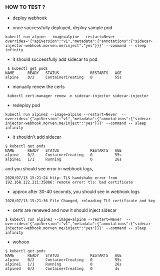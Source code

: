 ### HOW TO TEST ?


* deploy webhook

* once successfully deployed, deploy sample pod

```
kubectl run alpine --image=alpine --restart=Never  --overrides='{"apiVersion":"v1","metadata":{"annotations":{"sidecar-injector-webhook.morven.me/inject":"yes"}}}' --command -- sleep infinity
```

* it should successfully add sidecar to pod

```
 $ kubectl get pods
NAME      READY   STATUS              RESTARTS   AGE
alpine    0/2     ContainerCreating   0          55s
```

* manually renew the certs

```
 kubectl cert-manager renew -n sidecar-injector sidecar-injector
```

* redeploy pod

```
kubectl run alpine2 --image=alpine --restart=Never  --overrides='{"apiVersion":"v1","metadata":{"annotations":{"sidecar-injector-webhook.morven.me/inject":"yes"}}}' --command -- sleep infinity
```

* it shouldn't add sidecar

```
$ kubectl get pods
NAME      READY   STATUS              RESTARTS   AGE
alpine    0/2     ContainerCreating   0          55s
alpine1   1/1     Running             0          26s
```
and you should see error in webhook logs,

```
2020/07/13 15:21:24 http: TLS handshake error from 192.168.122.211:35086: remote error: tls: bad certificate
```

* approx after 30-40 seconds, you should see in webhook logs

```
2020/07/13 15:21:36 File Changed, reloading TLS certificate and key
```

* certs are renewed and now it should inject sidecar

```
$ kubectl run alpine3 --image=alpine --restart=Never  --overrides='{"apiVersion":"v1","metadata":{"annotations":{"sidecar-injector-webhook.morven.me/inject":"yes"}}}' --command -- sleep infinity
```

* wohooo


```
$ kubectl get pods
NAME      READY   STATUS              RESTARTS   AGE
alpine    0/2     ContainerCreating   0          55s
alpine1   1/1     Running             0          26s
alpine3   0/2     ContainerCreating   0          4s
```
